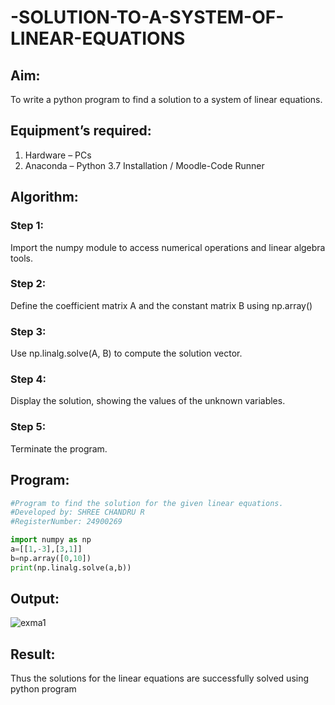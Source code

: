 # -SOLUTION-TO-A-SYSTEM-OF-LINEAR-EQUATIONS
## Aim:
To write a python program to find a solution to a system of linear equations.
## Equipment’s required:
1. 	Hardware – PCs
2. 	Anaconda – Python 3.7 Installation / Moodle-Code Runner
## Algorithm:
### Step 1: 
Import the numpy module to access numerical operations and linear algebra tools.
### Step 2: 
Define the coefficient matrix A and the constant matrix B using np.array()
### Step 3: 
Use np.linalg.solve(A, B) to compute the solution vector.
### Step 4: 
Display the solution, showing the values of the unknown variables.
### Step 5:
Terminate the program.
## Program:
```Python
#Program to find the solution for the given linear equations.
#Developed by: SHREE CHANDRU R
#RegisterNumber: 24900269

import numpy as np
a=[[1,-3],[3,1]]
b=np.array([0,10])
print(np.linalg.solve(a,b))
```
## Output:
![exma1](https://github.com/user-attachments/assets/6a106a9d-6e95-44e0-a82f-9597e6d4050f)

## Result: 
Thus the solutions for the linear equations are successfully solved using python program

